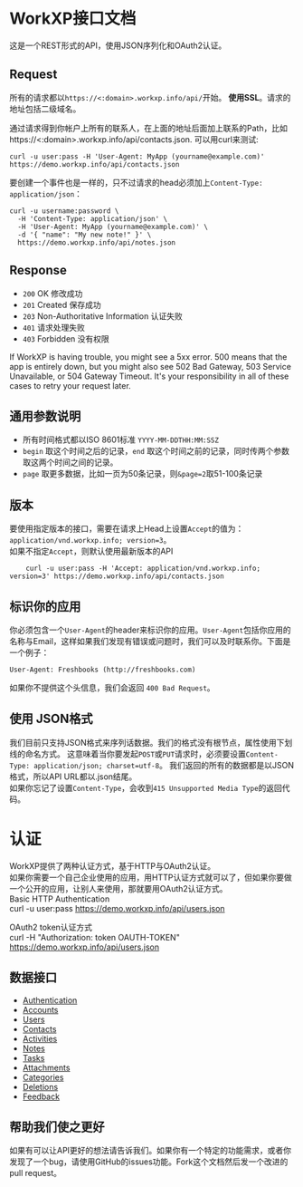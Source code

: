 # WorkXP接口文档
这是一个REST形式的API，使用JSON序列化和OAuth2认证。

## Request

所有的请求都以`https://<:domain>.workxp.info/api/`开始。 **使用SSL**。请求的地址包括二级域名。

通过请求得到你帐户上所有的联系人，在上面的地址后面加上联系的Path，比如 https://<:domain>.workxp.info/api/contacts.json. 可以用curl来测试:

```shell
curl -u user:pass -H 'User-Agent: MyApp (yourname@example.com)' https://demo.workxp.info/api/contacts.json
```

要创建一个事件也是一样的，只不过请求的head必须加上`Content-Type: application/json`：

```shell
curl -u username:password \
  -H 'Content-Type: application/json' \
  -H 'User-Agent: MyApp (yourname@example.com)' \
  -d '{ "name": "My new note!" }' \
  https://demo.workxp.info/api/notes.json
```

## Response

* `200` OK 修改成功
* `201` Created 保存成功
* `203` Non-Authoritative Information 认证失败
* `401` 请求处理失败
* `403` Forbidden 没有权限

If WorkXP is having trouble, you might see a 5xx error. 500 means that the app is entirely down, but you might also see 502 Bad Gateway, 503 Service Unavailable, or 504 Gateway Timeout. It's your responsibility in all of these cases to retry your request later. 

## 通用参数说明

* 所有时间格式都以ISO 8601标准 `YYYY-MM-DDTHH:MM:SSZ`  
* `begin` 取这个时间之后的记录，`end` 取这个时间之前的记录，同时传两个参数取这两个时间之间的记录。  
* `page` 取更多数据，比如一页为50条记录，则`&page=2`取51-100条记录

## 版本
要使用指定版本的接口，需要在请求上Head上设置`Accept`的值为：`application/vnd.workxp.info; version=3`。  
如果不指定`Accept`，则默认使用最新版本的API
```shell
	curl -u user:pass -H 'Accept: application/vnd.workxp.info; version=3' https://demo.workxp.info/api/contacts.json
```

## 标识你的应用
你必须包含一个`User-Agent`的header来标识你的应用。`User-Agent`包括你应用的名称与Email，这样如果我们发现有错误或问题时，我们可以及时联系你。下面是一个例子：

    User-Agent: Freshbooks (http://freshbooks.com)

如果你不提供这个头信息，我们会返回 `400 Bad Request`。

## 使用 JSON格式
我们目前只支持JSON格式来序列话数据。我们的格式没有根节点，属性使用下划线的命名方式。
这意味着当你要发起`POST`或`PUT`请求时，必须要设置`Content-Type: application/json; charset=utf-8`。
我们返回的所有的数据都是以JSON格式，所以API URL都以.json结尾。  
如果你忘记了设置`Content-Type`，会收到`415 Unsupported Media Type`的返回代码。

# 认证
WorkXP提供了两种认证方式，基于HTTP与OAuth2认证。  
如果你需要一个自己企业使用的应用，用HTTP认证方式就可以了，但如果你要做一个公开的应用，让别人来使用，那就要用OAuth2认证方式。  
Basic HTTP Authentication  
	curl -u user:pass https://demo.workxp.info/api/users.json
	
OAuth2 token认证方式  
	curl -H "Authorization: token OAUTH-TOKEN" https://demo.workxp.info/api/users.json

## 数据接口
* [Authentication](https://github.com/yuanping/workxp-api/blob/master/sections/authentication.md)
* [Accounts](https://github.com/yuanping/workxp-api/blob/master/sections/accounts.md)
* [Users](https://github.com/yuanping/workxp-api/blob/master/sections/users.md)
* [Contacts](https://github.com/yuanping/workxp-api/blob/master/sections/contacts.md)
* [Activities](https://github.com/yuanping/workxp-api/blob/master/sections/activities.md)
* [Notes](https://github.com/yuanping/workxp-api/blob/master/sections/notes.md)
* [Tasks](https://github.com/yuanping/workxp-api/blob/master/sections/tasks.md)
* [Attachments](https://github.com/yuanping/workxp-api/blob/master/sections/attachments.md)
* [Categories](https://github.com/yuanping/workxp-api/blob/master/sections/categories.md)
* [Deletions](https://github.com/yuanping/workxp-api/blob/master/sections/deletions.md)
* [Feedback](https://github.com/yuanping/workxp-api/blob/master/sections/feedback.md)

## 帮助我们使之更好
如果有可以让API更好的想法请告诉我们。如果你有一个特定的功能需求，或者你发现了一个bug，请使用GitHub的issues功能。Fork这个文档然后发一个改进的pull request。  
